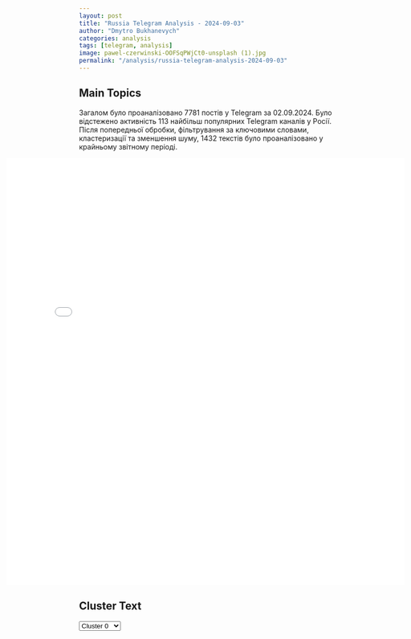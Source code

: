 ```yaml
---
layout: post
title: "Russia Telegram Analysis - 2024-09-03"
author: "Dmytro Bukhanevych"
categories: analysis
tags: [telegram, analysis]
image: pawel-czerwinski-OOFSqPWjCt0-unsplash (1).jpg
permalink: "/analysis/russia-telegram-analysis-2024-09-03"
---
```


<style>
    /* Adjusting iframe-container styles */
    .wide-iframe-container {
        width: calc(100% + 30vw);  /* Extending the width */
        margin-left: -15vw;       /* Negative margin to push to the left */
        overflow: hidden;         /* In case the iframe content spills over */
    }

    .wide-iframe-container iframe {
        width: 100%;  /* Making the iframe take the full width of its container */
        border: none; /* Removing any borders from the iframe */
    }

    /* Toggle mechanism */
    .hidden {
        display: none;
    }
    
    .show-content-target:checked + .show-content {
        display: block;
    }
</style>

<h2>Main Topics</h2>
<p>Загалом було проаналізовано 7781 постів у Telegram за 02.09.2024. Було відстежено активність 113 найбільш популярних Telegram каналів у Росії. Після попередньої обробки, фільтрування за ключовими словами, кластеризації та зменшення шуму, 1432 текстів було проаналізовано у крайньому звітному періоді.</p>
<!-- Embedding Main Plotly Visualization -->
<div class="wide-iframe-container">
    <iframe src="{{site.baseurl}}/visualizations/2024-09-03/fig_topics_time.html" height="850"></iframe>
</div>


<h2>Cluster Text</h2>

<!-- Dropdown to select a cluster -->
<select id="clusterSelector" onchange="displayClusterText()">
<option value="0">Cluster 0</option><option value="1">Cluster 1</option><option value="2">Cluster 2</option><option value="3">Cluster 3</option><option value="4">Cluster 4</option><option value="5">Cluster 5</option><option value="6">Cluster 6</option><option value="7">Cluster 7</option><option value="8">Cluster 8</option><option value="9">Cluster 9</option><option value="10">Cluster 10</option><option value="11">Cluster 11</option>
</select>

<!-- Display area for the selected cluster's text -->
<div id="clusterTextDisplay" class="hidden"></div>

<script type="text/javascript">
    var clusterDetails = {"0": "<b>Total Posts:</b> 55<br><b>Date:</b> 2024-09-02 20:31:38+00:00<br><b>Author:</b> ejdaily<br><b>Link:</b> https://t.me/s/ejdaily/263324<br><b>Subscribers:</b> 494632<br><b>Text:</b> \u0422\u0435\u043a\u0441\u0442: \u0412 \u0422\u0432\u0435\u0440\u0438 \u0443\u043a\u0440\u0430\u0438\u043d\u0441\u043a\u0438\u0439 \u0431\u0435\u0441\u043f\u0438\u043b\u043e\u0442\u043d\u0438\u043a \u043f\u043e\u043f\u044b\u0442\u0430\u043b\u0441\u044f \u0430\u0442\u0430\u043a\u043e\u0432\u0430\u0442\u044c \u0430\u044d\u0440\u043e\u0434\u0440\u043e\u043c \u041c\u0438\u0433\u0430\u043b\u043e\u0432\u043e, \u0441\u043e\u043e\u0431\u0449\u0430\u044e\u0442 \u043c\u0435\u0441\u0442\u043d\u044b\u0435 \u0442\u0433-\u043a\u0430\u043d\u0430\u043b\u044b. \u041f\u043e \u043f\u0440\u0435\u0434\u0432\u0430\u0440\u0438\u0442\u0435\u043b\u044c\u043d\u044b\u043c \u0434\u0430\u043d\u043d\u044b\u043c, \u0434\u0440\u043e\u043d \u0432 \u0438\u0442\u043e\u0433\u0435 \u0432\u0441\u0435 \u0436\u0435 \u0443\u0434\u0430\u043b\u043e\u0441\u044c \u0441\u0431\u0438\u0442\u044c. @ejdaily", "1": "<b>Total Posts:</b> 51<br><b>Date:</b> 2024-09-02 17:41:52+00:00<br><b>Author:</b> ivan_utenkov13<br><b>Link:</b> https://t.me/s/ivan_utenkov13/59849<br><b>Subscribers:</b> 402337<br><b>Text:</b> \u0422\u0435\u043a\u0441\u0442: \u2757\ufe0f\u2757\ufe0f\u0421\u0428\u0410 \u0430\u0440\u0435\u0441\u0442\u043e\u0432\u0430\u043b\u0438 \u0441\u0430\u043c\u043e\u043b\u0435\u0442 \u041c\u0430\u0434\u0443\u0440\u043e \u0438 \u043d\u0430\u043f\u0440\u0430\u0432\u0438\u043b\u0438 \u0432\u043e\u0437\u0434\u0443\u0448\u043d\u043e\u0435 \u0441\u0443\u0434\u043d\u043e \u0432\u043e \u0424\u043b\u043e\u0440\u0438\u0434\u0443\u0421\u043f\u0435\u0446\u0441\u043b\u0443\u0436\u0431\u044b \u0436\u0434\u0443\u0442 \u043f\u043e\u0441\u0430\u0434\u043a\u0438 \u0441\u0430\u043c\u043e\u043b\u0451\u0442\u0430 \u0438 \u0433\u043e\u0442\u043e\u0432\u044b \u043a \u0430\u0440\u0435\u0441\u0442\u0443 \u043f\u0440\u0435\u0437\u0438\u0434\u0435\u043d\u0442\u0430 \u0412\u0435\u043d\u0435\u0441\u0443\u044d\u043b\u044b. \u0424\u0411\u0420 \u0440\u0435\u0448\u0438\u043b\u043e, \u0447\u0442\u043e \u043b\u0430\u0439\u043d\u0435\u0440 \u0431\u044b\u043b \u043f\u0440\u0438\u043e\u0431\u0440\u0435\u0442\u0435\u043d \u0432 \u043d\u0430\u0440\u0443\u0448\u0435\u043d\u0438\u0435 \u0430\u043c\u0435\u0440\u0438\u043a\u0430\u043d\u0441\u043a\u0438\u0445 \u0441\u0430\u043d\u043a\u0446\u0438\u0439, \u0441\u043e\u043e\u0431\u0449\u0430\u044e\u0442 \u0438\u0441\u0442\u043e\u0447\u043d\u0438\u043a\u0438 CNN", "2": "<b>Total Posts:</b> 93<br><b>Date:</b> 2024-09-02 14:03:54+00:00<br><b>Author:</b> novosti_efir<br><b>Link:</b> https://t.me/s/novosti_efir/58661<br><b>Subscribers:</b> 3896442<br><b>Text:</b> \u0422\u0435\u043a\u0441\u0442: \u041f\u0443\u0442\u0438\u043d \u043f\u0440\u0438\u0431\u044b\u043b \u0432 \u041c\u043e\u043d\u0433\u043e\u043b\u0438\u044e \u0441 \u043e\u0444\u0438\u0446\u0438\u0430\u043b\u044c\u043d\u044b\u043c \u0432\u0438\u0437\u0438\u0442\u043e\u043c.\u0420\u0430\u043d\u0435\u0435 \u0432 \u041c\u0435\u0436\u0434\u0443\u043d\u0430\u0440\u043e\u0434\u043d\u043e\u043c \u0443\u0433\u043e\u043b\u043e\u0432\u043d\u043e\u043c \u0441\u0443\u0434\u0435 \u0437\u0430\u044f\u0432\u0438\u043b\u0438, \u0447\u0442\u043e \u0432\u043b\u0430\u0441\u0442\u0438 \u0441\u0442\u0440\u0430\u043d\u044b \u0434\u043e\u043b\u0436\u043d\u044b \u0430\u0440\u0435\u0441\u0442\u043e\u0432\u0430\u0442\u044c \u043f\u0440\u0435\u0437\u0438\u0434\u0435\u043d\u0442\u0430 \u0420\u043e\u0441\u0441\u0438\u0438, \u043f\u043e\u0442\u043e\u043c\u0443 \u0447\u0442\u043e \u041c\u043e\u043d\u0433\u043e\u043b\u0438\u044f \u0440\u0430\u0442\u0438\u0444\u0438\u0446\u0438\u0440\u043e\u0432\u0430\u043b\u0430 \u0420\u0438\u043c\u0441\u043a\u0438\u0439 \u0441\u0442\u0430\u0442\u0443\u0442 \u041c\u0423\u0421\ud83d\udce2 \u041f\u0440\u044f\u043c\u043e\u0439 \u044d\u0444\u0438\u0440 - \u043f\u043e\u0434\u043f\u0438\u0441\u0430\u0442\u044c\u0441\u044f", "3": "<b>Total Posts:</b> 106<br><b>Date:</b> 2024-09-02 17:59:01+00:00<br><b>Author:</b> solovievlive<br><b>Link:</b> https://t.me/s/SolovievLive/278163<br><b>Subscribers:</b> 1341151<br><b>Text:</b> \u0422\u0435\u043a\u0441\u0442: \ud83d\udcfa\ud83d\udcfa \u0413\u043b\u0430\u0432\u043d\u043e\u0435 \u0437\u0430 \u0434\u0435\u043d\u044c\ud83d\udfe5\u0412\u0421 \u0420\u0424 \u043e\u0441\u0432\u043e\u0431\u043e\u0434\u0438\u043b\u0438 \u0421\u043a\u0443\u0447\u043d\u043e\u0435 \u0432 \u0414\u041d\u0420;\ud83d\udfe5\u0423\u043d\u0438\u0447\u0442\u043e\u0436\u0435\u043d\u044b \u0442\u0440\u0438 \u0443\u0441\u0442\u0430\u043d\u043e\u0432\u043a\u0438 HIMARS \u0438 30 \u0432\u043e\u0435\u043d\u043d\u043e\u0441\u043b\u0443\u0436\u0430\u0449\u0438\u0445 \u0412\u0421\u0423;\ud83d\udfe5\u041f\u043e\u0442\u0435\u0440\u0438 \u0412\u0421\u0423 \u0437\u0430 \u0441\u0443\u0442\u043a\u0438 \u043d\u0430 \u043a\u0443\u0440\u0441\u043a\u043e\u043c \u043d\u0430\u043f\u0440\u0430\u0432\u043b\u0435\u043d\u0438\u0438 \u0441\u043e\u0441\u0442\u0430\u0432\u0438\u043b\u0438 \u0431\u043e\u043b\u0435\u0435 350 \u0432\u043e\u0435\u043d\u043d\u044b\u0445;\ud83d\udfe5\u041f\u0443\u0442\u0438\u043d \u0432\u0441\u0442\u0440\u0435\u0442\u0438\u043b\u0441\u044f \u0441\u043e \u0448\u043a\u043e\u043b\u044c\u043d\u0438\u043a\u0430\u043c\u0438 \u0432 \u0422\u044b\u0432\u0435, \u043f\u0440\u043e\u0432\u0435\u043b \u0441\u043e\u0432\u0435\u0449\u0430\u043d\u0438\u0435 \u043f\u043e \u0432\u043e\u043f\u0440\u043e\u0441\u0430\u043c \u0441\u043e\u0446\u0438\u0430\u043b\u044c\u043d\u043e-\u044d\u043a\u043e\u043d\u043e\u043c\u0438\u0447\u0435\u0441\u043a\u043e\u0433\u043e \u0440\u0430\u0437\u0432\u0438\u0442\u0438\u044f;\ud83d\udfe5\u041f\u0443\u0442\u0438\u043d \u043f\u0440\u0438\u0431\u044b\u043b \u0432 \u041c\u043e\u043d\u0433\u043e\u043b\u0438\u044e;\ud83d\udfe5\u0420\u043e\u0441\u0441\u0438\u0439\u0441\u043a\u0438\u0435 \u0432\u043e\u0435\u043d\u043d\u044b\u0435 \u0440\u0430\u0437\u043d\u0435\u0441\u043b\u0438 \u0441\u0440\u0430\u0437\u0443 \u0442\u0440\u0438 \u0417\u0420\u041a \u00ab\u0411\u0443\u043a\u00bb;\ud83d\udfe5\u0412\u0421 \u0420\u0424 \u043d\u0430\u043d\u0435\u0441\u043b\u0438 \u0443\u0434\u0430\u0440 \u043f\u043e \u043e\u0431\u044a\u0435\u043a\u0442\u0430\u043c \u044d\u043d\u0435\u0440\u0433\u0435\u0442\u0438\u043a\u0438 \u0438 \u0443\u043a\u0440\u0430\u0438\u043d\u0441\u043a\u043e\u0433\u043e \u041e\u041f\u041a;\ud83d\udfe5\u00ab\u041e\u0442\u043a\u0430\u0437\u0430\u043b\u0438\u0441\u044c \u0435\u0445\u0430\u0442\u044c \u043d\u0430 \u0437\u0430\u0434\u0430\u043d\u0438\u0435 \u2014 \u043f\u0435\u0440\u0435\u043e\u0434\u0435\u043b\u0438 \u0438 \u0440\u0430\u0441\u0441\u0442\u0440\u0435\u043b\u044f\u043b\u0438 \u0441\u0432\u043e\u0438 \u0436\u0435\u00bb: \u043e\u0442\u043a\u0440\u043e\u0432\u0435\u043d\u0438\u044f \u0443\u043a\u0440\u0430\u0438\u043d\u0441\u043a\u043e\u0433\u043e \u043f\u043b\u0435\u043d\u043d\u043e\u0433\u043e;\ud83d\udfe5\u0412 \u043e\u0442\u043d\u043e\u0448\u0435\u043d\u0438\u0438 \u0437\u0430\u043c\u043a\u043e\u043c\u0430\u043d\u0434\u0443\u044e\u0449\u0435\u0433\u043e \u041b\u0435\u043d\u0438\u043d\u0433\u0440\u0430\u0434\u0441\u043a\u0438\u043c \u0432\u043e\u0435\u043d\u043d\u044b\u043c \u043e\u043a\u0440\u0443\u0433\u043e\u043c \u0437\u0430\u0432\u0435\u0434\u0435\u043d\u043e \u0434\u0435\u043b\u043e \u043e \u0432\u0437\u044f\u0442\u043a\u0435;\ud83d\udfe5\u0421\u041c\u0418: \u0422\u0443\u0440\u0446\u0438\u044f \u043f\u043e\u0434\u0430\u043b\u0430 \u0437\u0430\u044f\u0432\u043a\u0443 \u043d\u0430 \u0432\u0441\u0442\u0443\u043f\u043b\u0435\u043d\u0438\u0435 \u0432 \u0411\u0420\u0418\u041a\u0421;\ud83d\udfe5\u0421\u0428\u0410 \u0430\u0440\u0435\u0441\u0442\u043e\u0432\u0430\u043b\u0438 \u0441\u0430\u043c\u043e\u043b\u0435\u0442 \u043f\u0440\u0435\u0437\u0438\u0434\u0435\u043d\u0442\u0430 \u0412\u0435\u043d\u0435\u0441\u0443\u044d\u043b\u044b;\ud83d\udfe5\u0424\u0438\u043d\u043b\u044f\u043d\u0434\u0438\u044f \u0433\u043e\u0442\u043e\u0432\u0438\u0442 \u0440\u0443\u0441\u043e\u0444\u043e\u0431\u0441\u043a\u0438\u0439 \u0437\u0430\u043a\u043e\u043d\u043e\u043f\u0440\u043e\u0435\u043a\u0442;\ud83d\udfe5\u0421\u0438\u043b\u044c\u043d\u044b\u0439 \u043f\u043e\u0436\u0430\u0440 \u0432 \u043f\u043e\u0441\u0435\u043b\u043a\u0435 \u0411\u043e\u043a\u043e\u0432\u043e-\u041f\u043b\u0430\u0442\u043e\u0432\u043e \u0432 \u041b\u041d\u0420;\ud83d\udfe5\u0413\u0435\u0440\u043c\u0430\u043d\u0438\u044f \u043f\u043e\u0434\u0442\u0430\u0441\u043e\u0432\u044b\u0432\u0430\u0435\u0442 \u0440\u0435\u0437\u0443\u043b\u044c\u0442\u0430\u0442\u044b \u0432\u044b\u0431\u043e\u0440\u043e\u0432.\u270d \u041f\u043e\u0434\u043f\u0438\u0441\u044b\u0432\u0430\u0439\u0441\u044f \u043d\u0430 \u0421\u043e\u043b\u043e\u0432\u044c\u0451\u0432\u0430!", "4": "<b>Total Posts:</b> 568<br><b>Date:</b> 2024-09-02 11:11:21+00:00<br><b>Author:</b> mod_russia<br><b>Link:</b> https://t.me/s/mod_russia/42874<br><b>Subscribers:</b> 595886<br><b>Text:</b> \u0422\u0435\u043a\u0441\u0442: \u26a1\ufe0f \u0421\u0432\u043e\u0434\u043a\u0430 \u041c\u0438\u043d\u043e\u0431\u043e\u0440\u043e\u043d\u044b \u0420\u043e\u0441\u0441\u0438\u0438 \u043e \u0445\u043e\u0434\u0435 \u043e\u0442\u0440\u0430\u0436\u0435\u043d\u0438\u044f \u043f\u043e\u043f\u044b\u0442\u043a\u0438 \u0432\u0442\u043e\u0440\u0436\u0435\u043d\u0438\u044f \u0412\u0421\u0423 \u043d\u0430 \u0442\u0435\u0440\u0440\u0438\u0442\u043e\u0440\u0438\u044e \u0420\u043e\u0441\u0441\u0438\u0439\u0441\u043a\u043e\u0439 \u0424\u0435\u0434\u0435\u0440\u0430\u0446\u0438\u0438 \u0432 \u041a\u0443\u0440\u0441\u043a\u043e\u0439 \u043e\u0431\u043b\u0430\u0441\u0442\u0438 (\u043f\u043e \u0441\u043e\u0441\u0442\u043e\u044f\u043d\u0438\u044e \u043d\u0430 2 \u0441\u0435\u043d\u0442\u044f\u0431\u0440\u044f 2024 \u0433.)\u00a0\u25ab\ufe0f \u041f\u043e\u0434\u0440\u0430\u0437\u0434\u0435\u043b\u0435\u043d\u0438\u044f\u043c\u0438 \u0433\u0440\u0443\u043f\u043f\u0438\u0440\u043e\u0432\u043a\u0438 \u0432\u043e\u0439\u0441\u043a \u00ab\u0421\u0435\u0432\u0435\u0440\u00bb \u043f\u0440\u0438 \u043f\u043e\u0434\u0434\u0435\u0440\u0436\u043a\u0435 \u0430\u0440\u043c\u0435\u0439\u0441\u043a\u043e\u0439 \u0430\u0432\u0438\u0430\u0446\u0438\u0438 \u0438 \u043e\u0433\u043d\u044f \u0430\u0440\u0442\u0438\u043b\u043b\u0435\u0440\u0438\u0438 \u0437\u0430 \u0441\u0443\u0442\u043a\u0438 \u043e\u0442\u0440\u0430\u0436\u0435\u043d\u044b \u0448\u0435\u0441\u0442\u044c \u0430\u0442\u0430\u043a \u0448\u0442\u0443\u0440\u043c\u043e\u0432\u044b\u0445 \u0433\u0440\u0443\u043f\u043f \u043f\u0440\u043e\u0442\u0438\u0432\u043d\u0438\u043a\u0430 \u0432 \u043d\u0430\u043f\u0440\u0430\u0432\u043b\u0435\u043d\u0438\u0438 \u043d\u0430\u0441\u0435\u043b\u0435\u043d\u043d\u044b\u0445 \u043f\u0443\u043d\u043a\u0442\u043e\u0432 \u0411\u043e\u0440\u043a\u0438, \u041a\u043e\u043c\u0430\u0440\u043e\u0432\u043a\u0430, \u041a\u043e\u0440\u0435\u043d\u0435\u0432\u043e \u0438 \u0427\u0435\u0440\u043a\u0430\u0441\u0441\u043a\u043e\u0435 \u041f\u043e\u0440\u0435\u0447\u043d\u043e\u0435.\u25ab\ufe0f \u0422\u0430\u043a\u0436\u0435 \u0441\u043e\u0440\u0432\u0430\u043d\u044b \u0442\u0440\u0438 \u043f\u043e\u043f\u044b\u0442\u043a\u0438 \u0430\u0442\u0430\u043a \u0412\u0421\u0423 \u0432 \u043d\u0430\u043f\u0440\u0430\u0432\u043b\u0435\u043d\u0438\u0438 \u043d\u0430\u0441\u0435\u043b\u0435\u043d\u043d\u044b\u0445 \u043f\u0443\u043d\u043a\u0442\u043e\u0432 \u041e\u043b\u044c\u0433\u043e\u0432\u043a\u0430 \u0438 \u041a\u0440\u0435\u043c\u044f\u043d\u043e\u0435. \u041f\u043e\u0442\u0435\u0440\u0438 \u043f\u0440\u043e\u0442\u0438\u0432\u043d\u0438\u043a\u0430 \u0441\u043e\u0441\u0442\u0430\u0432\u0438\u043b\u0438 \u0434\u043e 40 \u0447\u0435\u043b\u043e\u0432\u0435\u043a \u0443\u0431\u0438\u0442\u044b\u043c\u0438 \u0438 \u0440\u0430\u043d\u0435\u043d\u044b\u043c\u0438, \u0443\u043d\u0438\u0447\u0442\u043e\u0436\u0435\u043d\u044b \u0431\u043e\u0435\u0432\u0430\u044f \u043c\u0430\u0448\u0438\u043d\u0430 \u043f\u0435\u0445\u043e\u0442\u044b, \u0434\u0432\u0435 \u0431\u043e\u0435\u0432\u044b\u0435 \u0431\u0440\u043e\u043d\u0438\u0440\u043e\u0432\u0430\u043d\u043d\u044b\u0435 \u043c\u0430\u0448\u0438\u043d\u044b \u0438 \u0430\u0432\u0442\u043e\u043c\u043e\u0431\u0438\u043b\u044c.\u00a0\u0412 \u043b\u0435\u0441\u043d\u044b\u0445 \u043c\u0430\u0441\u0441\u0438\u0432\u0430\u0445 \u043f\u0440\u043e\u0432\u043e\u0434\u044f\u0442\u0441\u044f \u0440\u0430\u0437\u0432\u0435\u0434\u044b\u0432\u0430\u0442\u0435\u043b\u044c\u043d\u043e-\u043f\u043e\u0438\u0441\u043a\u043e\u0432\u044b\u0435 \u0434\u0435\u0439\u0441\u0442\u0432\u0438\u044f \u043f\u043e \u0443\u043d\u0438\u0447\u0442\u043e\u0436\u0435\u043d\u0438\u044e \u0434\u0438\u0432\u0435\u0440\u0441\u0438\u043e\u043d\u043d\u044b\u0445 \u0433\u0440\u0443\u043f\u043f \u043f\u0440\u043e\u0442\u0438\u0432\u043d\u0438\u043a\u0430.\u00a0\u25ab\ufe0f \u0423\u0434\u0430\u0440\u0430\u043c\u0438 \u0430\u0432\u0438\u0430\u0446\u0438\u0438, \u043e\u0433\u043d\u0435\u043c \u0430\u0440\u0442\u0438\u043b\u043b\u0435\u0440\u0438\u0438 \u0438 \u0434\u0435\u0439\u0441\u0442\u0432\u0438\u044f\u043c\u0438 \u0432\u043e\u0439\u0441\u043a \u043d\u0430\u043d\u0435\u0441\u0435\u043d\u043e \u043f\u043e\u0440\u0430\u0436\u0435\u043d\u0438\u0435 \u0441\u043a\u043e\u043f\u043b\u0435\u043d\u0438\u044f\u043c \u0436\u0438\u0432\u043e\u0439 \u0441\u0438\u043b\u044b \u0438 \u0442\u0435\u0445\u043d\u0438\u043a\u0438 22-\u0439 \u0438 61-\u0439 \u043c\u0435\u0445\u0430\u043d\u0438\u0437\u0438\u0440\u043e\u0432\u0430\u043d\u043d\u044b\u0445, 82-\u0439 \u0438 95-\u0439 \u0434\u0435\u0441\u0430\u043d\u0442\u043d\u043e-\u0448\u0442\u0443\u0440\u043c\u043e\u0432\u044b\u0445 \u0438 152-\u0439 \u0435\u0433\u0435\u0440\u0441\u043a\u043e\u0439 \u0431\u0440\u0438\u0433\u0430\u0434, 1-\u0439 \u0431\u0440\u0438\u0433\u0430\u0434\u044b \u043d\u0430\u0446\u0433\u0432\u0430\u0440\u0434\u0438\u0438 \u0438 1004-\u0439 \u0431\u0440\u0438\u0433\u0430\u0434\u044b \u043e\u0445\u0440\u0430\u043d\u044b \u0432 \u0440\u0430\u0439\u043e\u043d\u0430\u0445 \u043d\u0430\u0441\u0435\u043b\u0435\u043d\u043d\u044b\u0445 \u043f\u0443\u043d\u043a\u0442\u043e\u0432 \u0410\u043f\u0430\u043d\u0430\u0441\u043e\u0432\u043a\u0430, \u0411\u043e\u0440\u043a\u0438, \u0412\u0438\u0448\u043d\u0435\u0432\u043a\u0430, \u0413\u043e\u0440\u0434\u0435\u0435\u0432\u043a\u0430, \u041b\u044e\u0431\u0438\u043c\u043e\u0432\u043a\u0430, \u041b\u0435\u0431\u0435\u0434\u0435\u0432\u043a\u0430, \u041c\u0430\u0440\u0442\u044b\u043d\u043e\u0432\u043a\u0430, \u041c\u0438\u0445\u0430\u0439\u043b\u043e\u0432\u043a\u0430, \u041c\u0430\u043b\u0430\u044f \u041b\u043e\u043a\u043d\u044f, 10-\u0439 \u041e\u043a\u0442\u044f\u0431\u0440\u044c, \u041e\u0440\u043b\u043e\u0432\u043a\u0430, \u041f\u043b\u0435\u0445\u043e\u0432\u043e, \u0427\u0435\u0440\u043a\u0430\u0441\u0441\u043a\u043e\u0435 \u041f\u043e\u0440\u0435\u0447\u043d\u043e\u0435, \u0420\u0443\u0441\u0441\u043a\u043e\u0435 \u041f\u043e\u0440\u0435\u0447\u043d\u043e\u0435, \u0421\u043d\u0430\u0433\u043e\u0441\u0442\u044c \u0438 \u042e\u0436\u043d\u044b\u0439.\u00a0\u25ab\ufe0f \u041e\u043f\u0435\u0440\u0430\u0442\u0438\u0432\u043d\u043e-\u0442\u0430\u043a\u0442\u0438\u0447\u0435\u0441\u043a\u043e\u0439 \u0430\u0432\u0438\u0430\u0446\u0438\u0435\u0439 \u043d\u0430\u043d\u0435\u0441\u0435\u043d\u044b \u0443\u0434\u0430\u0440\u044b \u0432 \u0421\u0443\u043c\u0441\u043a\u043e\u0439 \u043e\u0431\u043b\u0430\u0441\u0442\u0438 \u043f\u043e \u0440\u0430\u0439\u043e\u043d\u0430\u043c \u0441\u043e\u0441\u0440\u0435\u0434\u043e\u0442\u043e\u0447\u0435\u043d\u0438\u044f \u043b\u0438\u0447\u043d\u043e\u0433\u043e \u0441\u043e\u0441\u0442\u0430\u0432\u0430 \u0438 \u0432\u043e\u0435\u043d\u043d\u043e\u0439 \u0442\u0435\u0445\u043d\u0438\u043a\u0438 \u0440\u0435\u0437\u0435\u0440\u0432\u043e\u0432 22-\u0439, 41-\u0439 \u0438 54-\u0439 \u043c\u0435\u0445\u0430\u043d\u0438\u0437\u0438\u0440\u043e\u0432\u0430\u043d\u043d\u044b\u0445, 17-\u0439 \u0442\u0430\u043d\u043a\u043e\u0432\u043e\u0439, 82-\u0439 \u0434\u0435\u0441\u0430\u043d\u0442\u043d\u043e-\u0448\u0442\u0443\u0440\u043c\u043e\u0432\u043e\u0439 \u0431\u0440\u0438\u0433\u0430\u0434 \u0412\u0421\u0423, 1-\u0439 \u0431\u0440\u0438\u0433\u0430\u0434\u044b \u043d\u0430\u0446\u0433\u0432\u0430\u0440\u0434\u0438\u0438, 36-\u0439 \u0431\u0440\u0438\u0433\u0430\u0434\u044b \u043c\u043e\u0440\u0441\u043a\u043e\u0439 \u043f\u0435\u0445\u043e\u0442\u044b, \u0430 \u0442\u0430\u043a\u0436\u0435 101-\u0439, 103-\u0439, 119-\u0439 \u0438 129-\u0439 \u0431\u0440\u0438\u0433\u0430\u0434 \u0442\u0435\u0440\u043e\u0431\u043e\u0440\u043e\u043d\u044b \u0432 \u0440\u0430\u0439\u043e\u043d\u0430\u0445 \u043d\u0430\u0441\u0435\u043b\u0435\u043d\u043d\u044b\u0445 \u043f\u0443\u043d\u043a\u0442\u043e\u0432 \u0411\u0435\u043b\u043e\u043f\u043e\u043b\u044c\u0435, \u0411\u0430\u0441\u044b, \u0412\u0435\u043b\u0438\u043a\u0430\u044f \u041f\u0438\u0441\u0430\u0440\u0435\u0432\u043a\u0430, \u0413\u043b\u0443\u0445\u043e\u0432, \u041b\u0443\u043a\u0430, \u041a\u0430\u0442\u0435\u0440\u0438\u043d\u043e\u0432\u043a\u0430, \u041e\u0440\u043b\u043e\u0432\u043a\u0430, \u0421\u0432\u0435\u0441\u0441\u0430, \u0427\u0435\u0440\u0432\u043e\u043d\u043e\u043f\u0440\u0430\u043f\u043e\u0440\u043d\u043e\u0435, \u0421\u0443\u043c\u044b, \u0425\u043e\u0442\u0435\u043d\u044c, \u042d\u0441\u043c\u0430\u043d\u044c, \u042e\u043d\u0430\u043a\u043e\u0432\u043a\u0430 \u0438 \u042f\u0441\u0442\u0440\u0435\u0431\u0438\u043d\u043e\u0435.\u00a0\u25ab\ufe0f \u0417\u0430 \u0441\u0443\u0442\u043a\u0438 \u043f\u043e\u0442\u0435\u0440\u0438 \u0412\u0421\u0423 \u0441\u043e\u0441\u0442\u0430\u0432\u0438\u043b\u0438 \u0431\u043e\u043b\u0435\u0435 350 \u0432\u043e\u0435\u043d\u043d\u043e\u0441\u043b\u0443\u0436\u0430\u0449\u0438\u0445 \u0438 14 \u0435\u0434\u0438\u043d\u0438\u0446 \u0431\u0440\u043e\u043d\u0435\u0442\u0435\u0445\u043d\u0438\u043a\u0438, \u0432 \u0442\u043e\u043c \u0447\u0438\u0441\u043b\u0435 \u0431\u043e\u0435\u0432\u0430\u044f \u043c\u0430\u0448\u0438\u043d\u0430 \u043f\u0435\u0445\u043e\u0442\u044b, \u0431\u0440\u043e\u043d\u0435\u0442\u0440\u0430\u043d\u0441\u043f\u043e\u0440\u0442\u0435\u0440 \u0438 12 \u0431\u043e\u0435\u0432\u044b\u0445 \u0431\u0440\u043e\u043d\u0438\u0440\u043e\u0432\u0430\u043d\u043d\u044b\u0445 \u043c\u0430\u0448\u0438\u043d, \u0430 \u0442\u0430\u043a\u0436\u0435 \u0442\u0440\u0438 \u0430\u0440\u0442\u0438\u043b\u043b\u0435\u0440\u0438\u0439\u0441\u043a\u0438\u0445 \u043e\u0440\u0443\u0434\u0438\u044f, \u0442\u0440\u0438 \u043f\u0443\u0441\u043a\u043e\u0432\u044b\u0435 \u0443\u0441\u0442\u0430\u043d\u043e\u0432\u043a\u0438 \u0420\u0421\u0417\u041e HIMARS \u043f\u0440\u043e\u0438\u0437\u0432\u043e\u0434\u0441\u0442\u0432\u0430 \u0421\u0428\u0410, \u043c\u0438\u043d\u043e\u043c\u0435\u0442, \u0434\u0432\u0435 \u043f\u0443\u0441\u043a\u043e\u0432\u044b\u0435 \u0443\u0441\u0442\u0430\u043d\u043e\u0432\u043a\u0438 \u0417\u0420\u041a \u00ab\u0411\u0443\u043a-\u041c1\u00bb, \u043f\u043e\u0434\u0432\u0438\u0436\u043d\u044b\u0439 \u043f\u0443\u043d\u043a\u0442 \u0443\u043f\u0440\u0430\u0432\u043b\u0435\u043d\u0438\u044f \u0417\u0420\u041a \u00ab\u0411\u0443\u043a-\u041c1\u00bb, \u0442\u0440\u0430\u043d\u0441\u043f\u043e\u0440\u0442\u043d\u043e-\u0437\u0430\u0440\u044f\u0436\u0430\u044e\u0449\u0430\u044f \u043c\u0430\u0448\u0438\u043d\u0430 \u0420\u0421\u0417\u041e HIMARS, \u0442\u0440\u0430\u043d\u0441\u043f\u043e\u0440\u0442\u043d\u0430\u044f \u043c\u0430\u0448\u0438\u043d\u0430 \u0417\u0420\u041a \u00ab\u0411\u0443\u043a-\u041c1\u00bb, \u0420\u041b\u0421 \u043a\u043e\u043d\u0442\u0440\u0431\u0430\u0442\u0430\u0440\u0435\u0439\u043d\u043e\u0439 \u0431\u043e\u0440\u044c\u0431\u044b \u043f\u0440\u043e\u0438\u0437\u0432\u043e\u0434\u0441\u0442\u0432\u0430 \u0421\u0428\u0410 AN/TPQ-50 \u0438 12 \u0430\u0432\u0442\u043e\u043c\u043e\u0431\u0438\u043b\u0435\u0439.\u00a0\ud83d\udcca \u0412\u0441\u0435\u0433\u043e \u0437\u0430 \u0432\u0440\u0435\u043c\u044f \u0431\u043e\u0435\u0432\u044b\u0445 \u0434\u0435\u0439\u0441\u0442\u0432\u0438\u0439 \u043d\u0430 \u041a\u0443\u0440\u0441\u043a\u043e\u043c \u043d\u0430\u043f\u0440\u0430\u0432\u043b\u0435\u043d\u0438\u0438 \u043f\u0440\u043e\u0442\u0438\u0432\u043d\u0438\u043a \u043f\u043e\u0442\u0435\u0440\u044f\u043b \u0431\u043e\u043b\u0435\u0435 8900 \u0432\u043e\u0435\u043d\u043d\u043e\u0441\u043b\u0443\u0436\u0430\u0449\u0438\u0445, 80 \u0442\u0430\u043d\u043a\u043e\u0432, 38 \u0431\u043e\u0435\u0432\u044b\u0445 \u043c\u0430\u0448\u0438\u043d \u043f\u0435\u0445\u043e\u0442\u044b, 70 \u0431\u0440\u043e\u043d\u0435\u0442\u0440\u0430\u043d\u0441\u043f\u043e\u0440\u0442\u0435\u0440\u043e\u0432, 549 \u0431\u043e\u0435\u0432\u044b\u0445 \u0431\u0440\u043e\u043d\u0438\u0440\u043e\u0432\u0430\u043d\u043d\u044b\u0445 \u043c\u0430\u0448\u0438\u043d, 261 \u0430\u0432\u0442\u043e\u043c\u043e\u0431\u0438\u043b\u044c, 65 \u0430\u0440\u0442\u0438\u043b\u043b\u0435\u0440\u0438\u0439\u0441\u043a\u0438\u0445 \u043e\u0440\u0443\u0434\u0438\u0439, 19 \u043f\u0443\u0441\u043a\u043e\u0432\u044b\u0445 \u0443\u0441\u0442\u0430\u043d\u043e\u0432\u043e\u043a \u0440\u0435\u0430\u043a\u0442\u0438\u0432\u043d\u044b\u0445 \u0441\u0438\u0441\u0442\u0435\u043c \u0437\u0430\u043b\u043f\u043e\u0432\u043e\u0433\u043e \u043e\u0433\u043d\u044f, \u0432 \u0442\u043e\u043c \u0447\u0438\u0441\u043b\u0435 6 \u0420\u0421\u0417\u041e HIMARS \u0438 \u0434\u0432\u0435 MLRS, 7 \u043f\u0443\u0441\u043a\u043e\u0432\u044b\u0445 \u0443\u0441\u0442\u0430\u043d\u043e\u0432\u043e\u043a \u0437\u0435\u043d\u0438\u0442\u043d\u044b\u0445 \u0440\u0430\u043a\u0435\u0442\u043d\u044b\u0445 \u043a\u043e\u043c\u043f\u043b\u0435\u043a\u0441\u043e\u0432, \u0434\u0432\u0435 \u0442\u0440\u0430\u043d\u0441\u043f\u043e\u0440\u0442\u043d\u043e-\u0437\u0430\u0440\u044f\u0436\u0430\u044e\u0449\u0438\u0435 \u043c\u0430\u0448\u0438\u043d\u044b, 14 \u0441\u0442\u0430\u043d\u0446\u0438\u0439 \u0440\u0430\u0434\u0438\u043e\u044d\u043b\u0435\u043a\u0442\u0440\u043e\u043d\u043d\u043e\u0439 \u0431\u043e\u0440\u044c\u0431\u044b, 7 \u0420\u041b\u0421 \u043a\u043e\u043d\u0442\u0440\u0431\u0430\u0442\u0430\u0440\u0435\u0439\u043d\u043e\u0439 \u0431\u043e\u0440\u044c\u0431\u044b, \u0420\u041b\u0421 \u041f\u0412\u041e, 6 \u0435\u0434\u0438\u043d\u0438\u0446 \u0438\u043d\u0436\u0435\u043d\u0435\u0440\u043d\u043e\u0439 \u0442\u0435\u0445\u043d\u0438\u043a\u0438, \u0432 \u0442.\u0447. \u0434\u0432\u0435 \u0438\u043d\u0436\u0435\u043d\u0435\u0440\u043d\u044b\u0435 \u043c\u0430\u0448\u0438\u043d\u044b \u0440\u0430\u0437\u0433\u0440\u0430\u0436\u0434\u0435\u043d\u0438\u044f \u0438 \u043e\u0434\u043d\u0430 \u0443\u0441\u0442\u0430\u043d\u043e\u0432\u043a\u0430 \u0440\u0430\u0437\u043c\u0438\u043d\u0438\u0440\u043e\u0432\u0430\u043d\u0438\u044f \u0423\u0420-77.\u00a0\u041e\u043f\u0435\u0440\u0430\u0446\u0438\u044f \u043f\u043e \u0443\u043d\u0438\u0447\u0442\u043e\u0436\u0435\u043d\u0438\u044e \u0444\u043e\u0440\u043c\u0438\u0440\u043e\u0432\u0430\u043d\u0438\u0439 \u0412\u0421\u0423 \u043f\u0440\u043e\u0434\u043e\u043b\u0436\u0430\u0435\u0442\u0441\u044f.\ud83d\udd39 \u041c\u0438\u043d\u043e\u0431\u043e\u0440\u043e\u043d\u044b \u0420\u043e\u0441\u0441\u0438\u0438", "5": "<b>Total Posts:</b> 104<br><b>Date:</b> 2024-09-02 03:30:25+00:00<br><b>Author:</b> bazabazon<br><b>Link:</b> https://t.me/s/bazabazon/30880<br><b>Subscribers:</b> 1586257<br><b>Text:</b> \u0422\u0435\u043a\u0441\u0442: \u0420\u0430\u0437\u0431\u0438\u0442\u044b\u0435 \u0434\u043e\u043c\u0430, \u0433\u043e\u0440\u044f\u0449\u0438\u0435 \u0430\u0432\u0442\u043e\u043c\u043e\u0431\u0438\u043b\u0438 \u0438 \u0440\u0430\u0437\u0440\u0443\u0448\u0435\u043d\u043d\u044b\u0439 \u0434\u0435\u0442\u0441\u043a\u0438\u0439 \u0441\u0430\u0434. \u041f\u043e\u0441\u043b\u0435\u0434\u0441\u0442\u0432\u0438\u044f \u043e\u0431\u0441\u0442\u0440\u0435\u043b\u0430 \u0411\u0435\u043b\u0433\u043e\u0440\u043e\u0434\u0430 \u0441\u043e \u0441\u0442\u043e\u0440\u043e\u043d\u044b \u0412\u0421\u0423.", "6": "<b>Total Posts:</b> 154<br><b>Date:</b> 2024-09-02 08:17:50+00:00<br><b>Author:</b> zhest_belgorod<br><b>Link:</b> https://t.me/s/zhest_belgorod/49343<br><b>Subscribers:</b> 715007<br><b>Text:</b> \u0422\u0435\u043a\u0441\u0442: \u26a1\ufe0f\u0414\u0440\u0443\u0433\u0438\u0435 \u0437\u0430\u044f\u0432\u043b\u0435\u043d\u0438\u044f \u041f\u0443\u0442\u0438\u043d\u0430:\u2014 \u0420\u0424 \u0440\u0430\u0437\u0431\u0435\u0440\u0435\u0442\u0441\u044f \u0441 \u0443\u043a\u0440\u0430\u0438\u043d\u0441\u043a\u0438\u043c\u0438 \u0431\u0430\u043d\u0434\u0438\u0442\u0430\u043c\u0438 \u0432 \u041a\u0443\u0440\u0441\u043a\u043e\u0439 \u043e\u0431\u043b\u0430\u0441\u0442\u0438, \u0441\u0442\u0440\u0435\u043c\u0438\u0432\u0448\u0438\u043c\u0438\u0441\u044f \u0434\u0435\u0441\u0442\u0430\u0431\u0438\u043b\u0438\u0437\u0438\u0440\u043e\u0432\u0430\u0442\u044c \u043e\u0431\u0441\u0442\u0430\u043d\u043e\u0432\u043a\u0443 \u0432 \u043f\u0440\u0438\u0433\u0440\u0430\u043d\u0438\u0447\u044c\u0435;\u2014 \u041f\u0440\u043e\u0432\u043e\u043a\u0430\u0446\u0438\u044f \u0412\u0421\u0423 \u0432 \u041a\u0443\u0440\u0441\u043a\u043e\u0439 \u043e\u0431\u043b\u0430\u0441\u0442\u0438 \u0431\u044b\u043b\u0430 \u043f\u0440\u0438\u0437\u0432\u0430\u043d\u0430 \u043e\u0441\u0442\u0430\u043d\u043e\u0432\u0438\u0442\u044c \u043d\u0430\u0441\u0442\u0443\u043f\u043b\u0435\u043d\u0438\u0435 \u0412\u0421 \u0420\u0424 \u0432 \u0414\u043e\u043d\u0431\u0430\u0441\u0441\u0435, \u044d\u0442\u043e \u043d\u0435 \u0443\u0434\u0430\u043b\u043e\u0441\u044c;\u2014 \u0410\u0440\u043c\u0438\u044f \u0420\u043e\u0441\u0441\u0438\u0438 \u0432 \u0421\u0412\u041e \u0441\u0435\u0439\u0447\u0430\u0441 \u0441\u0442\u0430\u0432\u0438\u0442 \u043f\u043e\u0434 \u0441\u0432\u043e\u0439 \u043a\u043e\u043d\u0442\u0440\u043e\u043b\u044c \u0442\u0435\u0440\u0440\u0438\u0442\u043e\u0440\u0438\u0438 \u043a\u0432\u0430\u0434\u0440\u0430\u0442\u043d\u044b\u043c\u0438 \u043a\u0438\u043b\u043e\u043c\u0435\u0442\u0440\u0430\u043c\u0438;\u2014 \u0423\u043a\u0440\u0430\u0438\u043d\u0430 \u043d\u0435 \u0437\u0430\u0438\u043d\u0442\u0435\u0440\u0435\u0441\u043e\u0432\u0430\u043d\u0430 \u0437\u0430\u043a\u0430\u043d\u0447\u0438\u0432\u0430\u0442\u044c \u0431\u043e\u0435\u0432\u044b\u0435 \u0434\u0435\u0439\u0441\u0442\u0432\u0438\u044f, \u0435\u0451 \u0432\u043b\u0430\u0441\u0442\u0438 \u043e\u043f\u0430\u0441\u0430\u044e\u0442\u0441\u044f \u043f\u0440\u043e\u0438\u0433\u0440\u0430\u0442\u044c \u0432\u044b\u0431\u043e\u0440\u044b \u043f\u043e\u0441\u043b\u0435 \u043e\u0442\u043c\u0435\u043d\u044b \u0432\u043e\u0435\u043d\u043d\u043e\u0433\u043e \u043f\u043e\u043b\u043e\u0436\u0435\u043d\u0438\u044f;\u2014 \u041d\u0435\u0442 \u0432\u0440\u0430\u0436\u0434\u0435\u0431\u043d\u044b\u0445 \u0420\u043e\u0441\u0441\u0438\u0438 \u0441\u0442\u0440\u0430\u043d, \u0435\u0441\u0442\u044c \u0432\u0440\u0430\u0436\u0434\u0435\u0431\u043d\u044b\u0435 \u044d\u043b\u0438\u0442\u044b, \u043a\u043e\u0442\u043e\u0440\u044b\u0435 \u0445\u043e\u0442\u044f\u0442 \u0435\u0435 \u043e\u0441\u043b\u0430\u0431\u0438\u0442\u044c \u0438 \u0440\u0430\u0437\u0434\u0435\u043b\u0438\u0442\u044c.\u2014 \u0420\u043e\u0441\u0441\u0438\u044f \u043d\u0438\u043a\u043e\u0433\u0434\u0430 \u043d\u0435 \u043e\u0442\u043a\u0430\u0437\u044b\u0432\u0430\u043b\u0430\u0441\u044c \u043e\u0442 \u043c\u0438\u0440\u043d\u044b\u0445 \u043f\u0435\u0440\u0435\u0433\u043e\u0432\u043e\u0440\u043e\u0432, \u043d\u043e \u043d\u0430\u0434\u043e \u0440\u0430\u0437\u043e\u0431\u0440\u0430\u0442\u044c\u0441\u044f \u0441 \u0431\u0430\u043d\u0434\u0438\u0442\u0430\u043c\u0438, \u043a\u043e\u0442\u043e\u0440\u044b\u0435 \u043f\u0440\u043e\u043d\u0438\u043a\u043b\u0438 \u043d\u0430 \u0442\u0435\u0440\u0440\u0438\u0442\u043e\u0440\u0438\u044e \u0441\u0442\u0440\u0430\u043d\u044b;\u2014 \u0415\u0441\u043b\u0438 \u043f\u0440\u0435\u043a\u0440\u0430\u0442\u044f\u0442\u0441\u044f \u0431\u043e\u0435\u0432\u044b\u0435 \u0434\u0435\u0439\u0441\u0442\u0432\u0438\u044f, \u0442\u043e \u041a\u0438\u0435\u0432\u0443 \u043f\u0440\u0438\u0434\u0435\u0442\u0441\u044f \u043e\u0442\u043c\u0435\u043d\u044f\u0442\u044c \u0432\u043e\u0435\u043d\u043d\u043e\u0435 \u043f\u043e\u043b\u043e\u0436\u0435\u043d\u0438\u0435, \u0430 \u043e\u043d \u0432 \u044d\u0442\u043e\u043c \u043d\u0435 \u0437\u0430\u0438\u043d\u0442\u0435\u0440\u0435\u0441\u043e\u0432\u0430\u043d;\u2014 \u041f\u043e\u0441\u043b\u0435 \u0433\u043e\u0441\u043f\u0435\u0440\u0435\u0432\u043e\u0440\u043e\u0442\u0430 \u0432 \u0423\u043a\u0440\u0430\u0438\u043d\u0435 \u043d\u0430\u0447\u0430\u043b\u0438 \u043f\u043e\u0434\u0430\u0432\u043b\u044f\u0442\u044c \u0432\u0441\u0435, \u0447\u0442\u043e \u0441\u0432\u044f\u0437\u0430\u043d\u043e \u0441 \u0440\u0443\u0441\u0441\u043a\u0438\u043c \u044f\u0437\u044b\u043a\u043e\u043c \u0438 \u043a\u0443\u043b\u044c\u0442\u0443\u0440\u043e\u0439, \u043d\u0430\u0447\u0430\u043b\u0438 \u0441\u043e\u0437\u0434\u0430\u0432\u0430\u0442\u044c \u0430\u043d\u0442\u0438\u0440\u043e\u0441\u0441\u0438\u0439\u0441\u043a\u0438\u0439 \u0430\u043d\u043a\u043b\u0430\u0432;\ud83d\udd25 \u0416\u0435\u0441\u0442\u044c \u0411\u0435\u043b\u0433\u043e\u0440\u043e\u0434 - \u043f\u043e\u0434\u043f\u0438\u0441\u0430\u0442\u044c\u0441\u044f", "7": "<b>Total Posts:</b> 15<br><b>Date:</b> 2024-09-02 13:15:25+00:00<br><b>Author:</b> ejdaily<br><b>Link:</b> https://t.me/s/ejdaily/263253<br><b>Subscribers:</b> 494632<br><b>Text:</b> \u0422\u0435\u043a\u0441\u0442: \u0417\u0430\u0434\u0435\u0440\u0436\u0430\u043d 23-\u043b\u0435\u0442\u043d\u0438\u0439 \u0436\u0438\u0442\u0435\u043b\u044c \u041a\u0435\u0440\u0447\u0438, \u043a\u043e\u0442\u043e\u0440\u044b\u0439, \u043f\u043e \u0441\u0432\u0435\u0434\u0435\u043d\u0438\u044f\u043c \u0424\u0421\u0411, \u043f\u0435\u0440\u0435\u0434\u0430\u0432\u0430\u043b \u0423\u043a\u0440\u0430\u0438\u043d\u0435 \u0434\u0430\u043d\u043d\u044b\u0435 \u043e \u0434\u0438\u0441\u043b\u043e\u043a\u0430\u0446\u0438\u0438 \u041f\u0412\u041e \u041a\u0440\u044b\u043c\u0430. \u0421\u043e\u043e\u0431\u0449\u0430\u0435\u0442\u0441\u044f, \u0447\u0442\u043e \u0443 \u0437\u0430\u0434\u0435\u0440\u0436\u0430\u043d\u043d\u043e\u0433\u043e \u043e\u0431\u043d\u0430\u0440\u0443\u0436\u0438\u043b\u0438 \u043f\u0435\u0440\u0435\u043f\u0438\u0441\u043a\u0443 \u0441 \u0443\u043a\u0440\u0430\u0438\u043d\u0441\u043a\u0438\u043c \u043a\u0443\u0440\u0430\u0442\u043e\u0440\u043e\u043c. \u0412\u043e\u0437\u0431\u0443\u0436\u0434\u0435\u043d\u043e \u0434\u0435\u043b\u043e \u043f\u043e \u0441\u0442\u0430\u0442\u044c\u0435 \u043e \u0433\u043e\u0441\u0438\u0437\u043c\u0435\u043d\u0435.@ejdaily", "8": "<b>Total Posts:</b> 20<br><b>Date:</b> 2024-09-02 12:06:52+00:00<br><b>Author:</b> kontext_channel<br><b>Link:</b> https://t.me/s/kontext_channel/40884<br><b>Subscribers:</b> 932551<br><b>Text:</b> \u0422\u0435\u043a\u0441\u0442: Bloomberg: \u0422\u0443\u0440\u0446\u0438\u044f \u043f\u043e\u0434\u0430\u043b\u0430 \u0437\u0430\u044f\u0432\u043a\u0443 \u043d\u0430 \u0432\u0441\u0442\u0443\u043f\u043b\u0435\u043d\u0438\u0435 \u0432 \u0411\u0420\u0418\u041a\u0421 \u0422\u0443\u0440\u0446\u0438\u044f \u043f\u043e\u0434\u0430\u043b\u0430 \u0437\u0430\u044f\u0432\u043a\u0443 \u043d\u0430 \u0432\u0441\u0442\u0443\u043f\u043b\u0435\u043d\u0438\u0435 \u0432 \u0411\u0420\u0418\u041a\u0421 \u043d\u0435\u0441\u043a\u043e\u043b\u044c\u043a\u043e \u043c\u0435\u0441\u044f\u0446\u0435\u0432 \u043d\u0430\u0437\u0430\u0434. \u042d\u0442\u043e \u0431\u044b\u043b\u043e \u0441\u0434\u0435\u043b\u0430\u043d\u043e \u043d\u0430 \u0444\u043e\u043d\u0435 \u043e\u0442\u0441\u0443\u0442\u0441\u0442\u0432\u0438\u044f \u043f\u0440\u043e\u0433\u0440\u0435\u0441\u0441\u0430 \u0432 \u043f\u0435\u0440\u0435\u0433\u043e\u0432\u043e\u0440\u0430\u0445 \u043f\u043e \u0432\u0441\u0442\u0443\u043f\u043b\u0435\u043d\u0438\u044e \u0432 \u0415\u0421, \u043a \u043a\u043e\u0442\u043e\u0440\u043e\u043c\u0443 \u0441\u0442\u0440\u0430\u043d\u0430 \u043d\u0435 \u043c\u043e\u0436\u0435\u0442 \u043f\u0440\u0438\u0441\u043e\u0435\u0434\u0438\u043d\u0438\u0442\u044c\u0441\u044f \u0443\u0436\u0435 \u043c\u043d\u043e\u0433\u043e \u043b\u0435\u0442, \u0438 \u0440\u0430\u0437\u043d\u043e\u0433\u043b\u0430\u0441\u0438\u0439 \u0441 \u0441\u043e\u044e\u0437\u043d\u0438\u043a\u0430\u043c\u0438 \u043f\u043e \u041d\u0410\u0422\u041e, \u043f\u0438\u0448\u0435\u0442 Bloomberg \u0441\u043e \u0441\u0441\u044b\u043b\u043a\u043e\u0439 \u043d\u0430 \u0438\u0441\u0442\u043e\u0447\u043d\u0438\u043a\u0438.\u0412 \u0430\u0434\u043c\u0438\u043d\u0438\u0441\u0442\u0440\u0430\u0446\u0438\u0438 \u0442\u0443\u0440\u0435\u0446\u043a\u043e\u0433\u043e \u043f\u0440\u0435\u0437\u0438\u0434\u0435\u043d\u0442\u0430 \u0420\u0435\u0434\u0436\u0435\u043f\u0430 \u0422\u0430\u0439\u0438\u043f\u0430 \u042d\u0440\u0434\u043e\u0433\u0430\u043d\u0430 \u0441\u0447\u0438\u0442\u0430\u044e\u0442, \u0447\u0442\u043e \u00ab\u0433\u0435\u043e\u043f\u043e\u043b\u0438\u0442\u0438\u0447\u0435\u0441\u043a\u0438\u0439 \u0446\u0435\u043d\u0442\u0440 \u0442\u044f\u0436\u0435\u0441\u0442\u0438 \u0441\u043c\u0435\u0449\u0430\u0435\u0442\u0441\u044f\u00bb \u0432 \u0441\u0442\u043e\u0440\u043e\u043d\u0443 \u0440\u0430\u0437\u0432\u0438\u0432\u0430\u044e\u0449\u0438\u0445\u0441\u044f \u044d\u043a\u043e\u043d\u043e\u043c\u0438\u043a, \u0443\u043a\u0430\u0437\u044b\u0432\u0430\u0435\u0442 \u0438\u0437\u0434\u0430\u043d\u0438\u0435. \u041f\u043e \u0441\u043b\u043e\u0432\u0430\u043c \u0441\u043e\u0431\u0435\u0441\u0435\u0434\u043d\u0438\u043a\u043e\u0432 Bloomberg, \u043d\u043e\u0432\u0430\u044f \u0434\u0438\u043f\u043b\u043e\u043c\u0430\u0442\u0438\u0447\u0435\u0441\u043a\u0430\u044f \u0430\u043a\u0442\u0438\u0432\u043d\u043e\u0441\u0442\u044c \u0410\u043d\u043a\u0430\u0440\u044b \u00ab\u043e\u0442\u0440\u0430\u0436\u0430\u0435\u0442 \u0435\u0435 \u0441\u0442\u0440\u0435\u043c\u043b\u0435\u043d\u0438\u0435 \u043d\u0430\u043b\u0430\u0434\u0438\u0442\u044c \u0441\u0432\u044f\u0437\u0438 \u0441\u043e \u0432\u0441\u0435\u043c\u0438 \u0441\u0442\u043e\u0440\u043e\u043d\u0430\u043c\u0438 \u043c\u043d\u043e\u0433\u043e\u043f\u043e\u043b\u044f\u0440\u043d\u043e\u0433\u043e \u043c\u0438\u0440\u0430, \u043f\u0440\u0438 \u044d\u0442\u043e\u043c \u0432\u044b\u043f\u043e\u043b\u043d\u044f\u044f \u0441\u0432\u043e\u0438 \u043e\u0431\u044f\u0437\u0430\u0442\u0435\u043b\u044c\u0441\u0442\u0432\u0430\u00bb \u0432 \u0440\u0430\u043c\u043a\u0430\u0445 \u0447\u043b\u0435\u043d\u0441\u0442\u0432\u0430 \u041d\u0410\u0422\u041e.\u041f\u043e \u0434\u0430\u043d\u043d\u044b\u043c Bloomberg, \u0440\u0430\u0441\u0448\u0438\u0440\u0435\u043d\u0438\u0435 \u0411\u0420\u0418\u041a\u0421 \u043c\u043e\u0433\u0443\u0442 \u043e\u0431\u0441\u0443\u0434\u0438\u0442\u044c \u0432\u043e \u0432\u0440\u0435\u043c\u044f \u0441\u0430\u043c\u043c\u0438\u0442\u0430 \u0432 \u041a\u0430\u0437\u0430\u043d\u0438, \u043a\u043e\u0442\u043e\u0440\u044b\u0439 \u043f\u0440\u043e\u0439\u0434\u0435\u0442 22-24 \u043e\u043a\u0442\u044f\u0431\u0440\u044f.\ud83d\udccc\ud83d\udccc\u0421\u0435\u0439\u0447\u0430\u0441 \u0432 \u0411\u0420\u0418\u041a\u0421 \u0432\u0445\u043e\u0434\u044f\u0442 \u0411\u0440\u0430\u0437\u0438\u043b\u0438\u044f, \u0420\u043e\u0441\u0441\u0438\u044f, \u0418\u043d\u0434\u0438\u044f, \u041a\u0438\u0442\u0430\u0439, \u042e\u0410\u0420, \u0415\u0433\u0438\u043f\u0435\u0442, \u0418\u0440\u0430\u043d, \u041e\u0410\u042d \u0438 \u042d\u0444\u0438\u043e\u043f\u0438\u044f. \u0412 \u0430\u0432\u0433\u0443\u0441\u0442\u0435 \u0437\u0430\u044f\u0432\u043a\u0443 \u043d\u0430 \u0432\u0441\u0442\u0443\u043f\u043b\u0435\u043d\u0438\u0435 \u0432 \u043e\u0431\u044a\u0435\u0434\u0438\u043d\u0435\u043d\u0438\u0435 \u043f\u043e\u0434\u0430\u043b \u0410\u0437\u0435\u0440\u0431\u0430\u0439\u0434\u0436\u0430\u043d", "9": "<b>Total Posts:</b> 47<br><b>Date:</b> 2024-09-02 22:04:19+00:00<br><b>Author:</b> treugolniklpr<br><b>Link:</b> https://t.me/s/treugolniklpr/56346<br><b>Subscribers:</b> 610344<br><b>Text:</b> \u0422\u0435\u043a\u0441\u0442: \u041b\u043e\u043a\u043e\u0442\u044c \u0411\u041f\u041b\u0410. \u0411\u0440\u044f\u043d\u0441\u043a\u0430\u044f \u043e\u0431\u043b\u0430\u0441\u0442\u044c", "10": "<b>Total Posts:</b> 11<br><b>Date:</b> 2024-09-02 16:41:07+00:00<br><b>Author:</b> itsdonetsk<br><b>Link:</b> https://t.me/s/itsdonetsk/191524<br><b>Subscribers:</b> 584228<br><b>Text:</b> \u0422\u0435\u043a\u0441\u0442: \ud83c\udf00\ud83c\udf00\ud83c\udf00\ud83c\udf00\ud83c\udf00 \ud83c\udf00\ud83c\udf00\ud83c\udf00\ud83c\udf00\u0420\u0430\u0431\u043e\u0442\u0430\u0435\u043c \u0434\u043b\u044f \u0412\u0430\u0441\ud83e\udd17\u0422\u043e\u0432\u0430\u0440\u044b \u0432 \u043d\u0430\u043b\u0438\u0447\u0438\u0438:\ud83d\ude00 https://vk.link/vsempult\u2705 https://t.me/pultvsem\u2708\ufe0f\ud83e\udd0d +7 949 308 88 08\u0432 \u0414\u043e\u043d\u0435\u0446\u043a\u0435\ud83e\udde7\u0431\u0443\u043b\u044c\u0432\u0430\u0440 \u0428\u0435\u0432\u0447\u0435\u043d\u043a\u043e 70 \u041a\u0430\u043b\u0438\u043d\u0438\u043d\u0441\u043a\u0438\u0439 \u0440\u044b\u043d\u043e\u043a 9 \u0440\u044f\u0434 11 \u043f\u0430\u0432\u0438\u043b\u044c\u043e\u043d\ud83e\udde7\u0443\u043b\u0438\u0446\u0430 \u0420\u0430\u0437\u0435\u043d\u043a\u043e\u0432\u0430 2\u0416\u00a0 5 \u043f\u0430\u0432\u0438\u043b\u044c\u043e\u043d (\u0440\u044b\u043d\u043e\u043a \u0410\u043d\u043a\u043b\u0430\u0432)\u0432 \u0422\u043e\u0440\u0435\u0437\u0435\ud83e\udde7\u0443\u043b\u0438\u0446\u0430 \u041d\u0438\u043a\u043e\u043b\u0430\u0435\u0432\u0430 49, \u043a\u0440\u044b\u0442\u044b\u0439 \u0440\u044b\u043d\u043e\u043a \u0441\u0435\u043a\u0442\u043e\u0440 \u0410 11 \u043c\u0435\u0441\u0442\u043e", "11": "<b>Total Posts:</b> 18<br><b>Date:</b> 2024-09-02 07:34:03+00:00<br><b>Author:</b> ostashkonews<br><b>Link:</b> https://t.me/s/OstashkoNews/150751<br><b>Subscribers:</b> 392118<br><b>Text:</b> \u0422\u0435\u043a\u0441\u0442: \ud83c\uddfa\ud83c\udde6 \u0423\u043a\u0440\u0430\u0438\u043d\u0441\u043a\u0438\u0435 \u0431\u043e\u0435\u0432\u0438\u043a\u0438 \u043f\u0440\u0435\u0432\u0440\u0430\u0442\u0438\u043b\u0438 \u0448\u043a\u043e\u043b\u0443 \u0432 \u041f\u043e\u043a\u0440\u043e\u0432\u0441\u043a\u0435 \u0432 \u0443\u043a\u0440\u044b\u0442\u0438\u0435 \u0412\u0438\u0434\u0435\u043e \u043f\u043e\u044f\u0432\u0438\u043b\u043e\u0441\u044c \u0432 \u0421\u0435\u0442\u0438 1 \u0441\u0435\u043d\u0442\u044f\u0431\u0440\u044f \u2013 \u0432\u043c\u0435\u0441\u0442\u043e \u0434\u0435\u0442\u0435\u0439 \u043f\u043e \u043a\u043b\u0430\u0441\u0441\u0430\u043c \u0445\u043e\u0434\u044f\u0442 \u0412\u0421\u0423\u0448\u043d\u0438\u043a\u0438, \u0432 \u043a\u0430\u0431\u0438\u043d\u0435\u0442\u0430\u0445 \u043e\u0431\u043e\u0440\u0443\u0434\u043e\u0432\u0430\u043d\u044b \u043e\u0433\u043d\u0435\u0432\u044b\u0435 \u0442\u043e\u0447\u043a\u0438.\u0423\u043a\u0440\u0430\u0438\u043d\u0441\u043a\u0438\u0435 \u0431\u043e\u0435\u0432\u0438\u043a\u0438 \u0440\u0430\u043d\u0435\u0435 \u043d\u0435\u043e\u0434\u043d\u043e\u043a\u0440\u0430\u0442\u043d\u043e \u043f\u0440\u0435\u0432\u0440\u0430\u0449\u0430\u043b\u0438 \u0448\u043a\u043e\u043b\u044b \u0432 \u0433\u043e\u0440\u043e\u0434\u0430\u0445 \u0414\u043e\u043d\u0431\u0430\u0441\u0441\u0430 \u0432 \u0443\u043a\u0440\u044b\u0442\u0438\u044f, \u0447\u0442\u043e\u0431\u044b \u0432 \u0441\u043b\u0443\u0447\u0430\u0435 \u0443\u0434\u0430\u0440\u0430 \u0441\u043e \u0441\u0442\u043e\u0440\u043e\u043d\u044b \u0412\u0421 \u0420\u0424 \u043f\u043e \u0412\u0421\u0423 \u043c\u043e\u0436\u043d\u043e \u0431\u044b\u043b\u043e \u043e\u0431\u0432\u0438\u043d\u044f\u0442\u044c \u041c\u043e\u0441\u043a\u0432\u0443 \u0432 \u00ab\u0443\u0431\u0438\u0439\u0441\u0442\u0432\u0435 \u043c\u0438\u0440\u043d\u044b\u0445 \u0433\u0440\u0430\u0436\u0434\u0430\u043d\u00bb.\u041e\u0441\u0442\u0430\u0448\u043a\u043e! \u0412\u0430\u0436\u043d\u043e\u0435 | \u043f\u043e\u0434\u043f\u0438\u0448\u0438\u0441\u044c"};

    function displayClusterText() {
        var selectedLabel = document.getElementById("clusterSelector").value;
        var details = clusterDetails[selectedLabel];
        var textDiv = document.getElementById("clusterTextDisplay");
        textDiv.innerHTML = '<p>' + details + '</p>';
        textDiv.classList.remove('hidden');
    }
</script>


